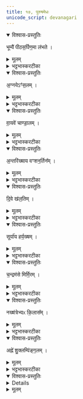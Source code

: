 ```yaml
---
title: १७, पुरुषमेधः
unicode_script: devanagari
---
```



<details open><summary>विश्वास-प्रस्तुतिः</summary>

भूम्यै॑ पीठस॒र्पिण॒मा ल॑भते ।
</details>

<details><summary>मूलम्</summary>

भूम्यै॑ पीठस॒र्पिण॒मा ल॑भते ।
</details>

<details><summary>भट्टभास्करटीका</summary>

1भूम्यै पीठसर्पिणं यो भग्नचरणः दारुमयपीठावलम्बी भूम्यां सर्पति खञ्जः ।
</details>

<details open><summary>विश्वास-प्रस्तुतिः</summary>

अ॒ग्नयेऽꣳ॑स॒लम् ।
</details>

<details><summary>मूलम्</summary>

अ॒ग्नयेऽꣳ॑स॒लम् ।
</details>

<details><summary>भट्टभास्करटीका</summary>

अग्रये अंसलं पीनांसम् ।
</details>

<details open><summary>विश्वास-प्रस्तुतिः</summary>

वा॒यवे॑ चाण्डा॒लम् ।
</details>

<details><summary>मूलम्</summary>

वा॒यवे॑ चाण्डा॒लम् ।
</details>

<details><summary>भट्टभास्करटीका</summary>

वायवे चाण्डालम् । स्वार्थिकोऽण् । अतिकोपनमेके । चडि कोपे ।
</details>

<details open><summary>विश्वास-प्रस्तुतिः</summary>

अ॒न्तरि॑ख्षाय वꣳशन॒र्तिन᳚म् ।
</details>

<details><summary>मूलम्</summary>

अ॒न्तरि॑ख्षाय वꣳशन॒र्तिन᳚म् ।
</details>

<details><summary>भट्टभास्करटीका</summary>

अन्तरिक्षाय वंशनर्तिनं वंशाग्रनृत्तजीविनम् ।
</details>

<details open><summary>विश्वास-प्रस्तुतिः</summary>

दि॒वे ख॑ल॒तिम् ।
</details>

<details><summary>मूलम्</summary>

दि॒वे ख॑ल॒तिम् ।
</details>

<details><summary>भट्टभास्करटीका</summary>

दिवे द्युलोकाय खलतिं केशशून्यशिरसम् ।
</details>

<details open><summary>विश्वास-प्रस्तुतिः</summary>

सूर्या॑य हर्य॒ख्षम् ।
</details>

<details><summary>मूलम्</summary>

सूर्या॑य हर्य॒ख्षम् ।
</details>

<details><summary>भट्टभास्करटीका</summary>

सूर्याय हर्यश्वाय हर्यक्षं हरिताक्षम् ।
</details>

<details open><summary>विश्वास-प्रस्तुतिः</summary>

च॒न्द्रम॑से मिर्मि॒रम् ।
</details>

<details><summary>मूलम्</summary>

च॒न्द्रम॑से मिर्मि॒रम् ।
</details>

<details><summary>भट्टभास्करटीका</summary>

चन्द्रमसे उद्भवाभिभविने मिर्मिरं पुनःपुनः मिषदृष्टिम् । मी श्लेषणे यङ्लुकि हलादिश्शेषाभावः, पचाद्यद्, कपिलकादित्वात् लत्वाभावः ।
</details>

<details open><summary>विश्वास-प्रस्तुतिः</summary>

नख्ष॑त्रेभ्यᳵ कि॒लास᳚म् ।
</details>

<details><summary>मूलम्</summary>

नख्ष॑त्रेभ्यᳵ कि॒लास᳚म् ।
</details>

<details><summary>भट्टभास्करटीका</summary>

नक्षत्रेभ्यः श्वेतबिन्दुतुल्येभ्यः किलासं कृष्णबिन्दुचितशरीरम् ।  
</details>

<details open><summary>विश्वास-प्रस्तुतिः</summary>

अह्ने॑ शु॒क्लम्पि॑ङ्ग॒लम् ।
</details>

<details><summary>मूलम्</summary>

अह्ने॑ शु॒क्लम्पि॑ङ्ग॒लम् ।
</details>

<details><summary>भट्टभास्करटीका</summary>

अह्ने शुक्लं शुक्लदेहं पिङ्गळं पिङ्गळाक्षम् ।
</details>

<details open><summary>विश्वास-प्रस्तुतिः</summary>


<details>
</details>

<details><summary>मूलम्</summary>


<details>
</details>

<summary>भट्टभास्करटीका</summary>

रात्र्यै कृष्णं कृष्णदेहं पिङ्गाक्षम् ॥


इति तृतीये चतुर्थे सप्तदशोऽनुवाकः ॥  

</details>

